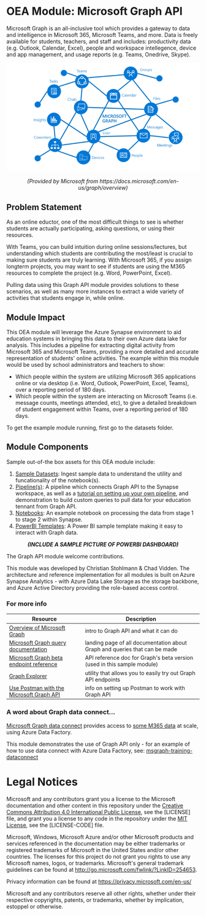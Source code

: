 # OEA Module: Microsoft Graph API
Microsoft Graph is an all-inclusive tool which provides a gateway to data and intelligence in Microsoft 365, Microsoft Teams, and more. Data is freely available for students, teachers, and staff and includes: productivity data (e.g. Outlook, Calendar, Excel), people and workspace intellegence, device and app management, and usage reports (e.g. Teams, Onedrive, Skype). 

![alt text](https://github.com/cstohlmann/oea-graph-api/blob/main/docs/images/Graph%20visual.png)
<p align="center">
    <em>(Provided by Microsoft from https://docs.microsoft.com/en-us/graph/overview)</em>
</p>

## Problem Statement
As an online eductor, one of the most difficult things to see is whether students are actually participating, asking questions, or using their resources. 

With Teams, you can build intuition during online sessions/lectures, but understanding which students are contributing the most/least is crucial to making sure students are truly learning. With Microsoft 365, if you assign longterm projects, you may want to see if students are using the M365 resources to complete the project (e.g. Word, PowerPoint, Excel). 

Pulling data using this Graph API module provides solutions to these scenarios, as well as many more instances to extract a wide variety of activities that students engage in, while online.
## Module Impact
This OEA module will leverage the Azure Synapse environment to aid education systems in bringing this data to their own Azure data lake for analysis. This includes a pipeline for extracting digital activity from Microsoft 365 and Microsoft Teams, providing a more detailed and accurate representation of students' online activities. The example within this module would be used by school administrators and teachers to show:

 - Which people within the system are utilizing Microsoft 365 applications online or via desktop (i.e. Word, Outlook, PowerPoint, Excel, Teams), over a reporting period of 180 days.
 - Which people within the system are interacting on Microsoft Teams (i.e. message counts, meetings attended, etc), to give a detailed breakdown of student engagement within Teams, over a reporting period of 180 days. 

To get the example module running, first go to the datasets folder.

## Module Components
Sample out-of-the box assets for this OEA module include: 
1. [Sample Datasets](https://github.com/cstohlmann/oea-graph-api/tree/main/datasets): Ingest sample data to understand the utility and funcationality of the notebook(s).
2. [Pipeline(s)](https://github.com/cstohlmann/oea-graph-api/tree/main/pipelines): A pipeline which connects Graph API to the Synapse workspace, as well as a [tutorial on setting up your own pipeline](https://github.com/cstohlmann/oea-graph-api/blob/main/docs/documents/Graph_API_Pipeline.pdf), and demonstration to build custom queries to pull data for your education tennant from Graph API.
4. [Notebooks](https://github.com/cstohlmann/oea-graph-api/tree/main/notebooks): An example notebook on processing the data from stage 1 to stage 2 within Synapse. 
5. [PowerBI Templates](https://github.com/cstohlmann/oea-graph-api/tree/main/powerbi): A Power BI sample template making it easy to interact with Graph data.
 <p align="center">
    <em><strong>(INCLUDE A SAMPLE PICTURE OF POWERBI DASHBOARD)</em></strong>
</p>

The Graph API module welcome contributions.

This module was developed by Christian Stohlmann & Chad Vidden. The architecture and reference implementation for all modules is built on Azure Synapse Analytics - with Azure Data Lake Storage as the storage backbone, and Azure Active Directory providing the role-based access control.

### For more info
| Resource | Description |
| --- | --- |
| [Overview of Microsoft Graph](https://docs.microsoft.com/en-us/graph/overview) | intro to Graph API and what it can do |
| [Microsoft Graph query documentation](https://docs.microsoft.com/en-us/graph/) | landing page of all documentation about Graph and queries that can be made |
| [Microsoft Graph beta endpoint reference](https://docs.microsoft.com/en-us/graph/api/overview?view=graph-rest-beta) | API reference doc for Graph's beta version (used in this sample module) |
| [Graph Explorer](https://developer.microsoft.com/en-us/graph/graph-explorer) | utility that allows you to easily try out Graph API endpoints |
| [Use Postman with the Microsoft Graph API](https://docs.microsoft.com/en-us/graph/use-postman) | info on setting up Postman to work with Graph API |

### A word about Graph data connect...
[Microsoft Graph data connect](https://docs.microsoft.com/en-us/graph/data-connect-concept-overview) provides access to [some M365 data](https://docs.microsoft.com/en-us/graph/data-connect-datasets) at scale, using Azure Data Factory.

This module demonstrates the use of Graph API only - for an example of how to use data connect with Azure Data Factory, see: [msgraph-training-dataconnect](https://github.com/microsoftgraph/msgraph-training-dataconnect)

# Legal Notices
Microsoft and any contributors grant you a license to the Microsoft documentation and other content in this repository under the [Creative Commons Attribution 4.0 International Public License](https://creativecommons.org/licenses/by/4.0/legalcode), see the [LICENSE] file, and grant you a license to any code in the repository under the [MIT License](https://opensource.org/licenses/MIT), see the [LICENSE-CODE] file.

Microsoft, Windows, Microsoft Azure and/or other Microsoft products and services referenced in the documentation may be either trademarks or registered trademarks of Microsoft in the United States and/or other countries. The licenses for this project do not grant you rights to use any Microsoft names, logos, or trademarks. Microsoft's general trademark guidelines can be found at http://go.microsoft.com/fwlink/?LinkID=254653.

Privacy information can be found at https://privacy.microsoft.com/en-us/

Microsoft and any contributors reserve all other rights, whether under their respective copyrights, patents, or trademarks, whether by implication, estoppel or otherwise.
